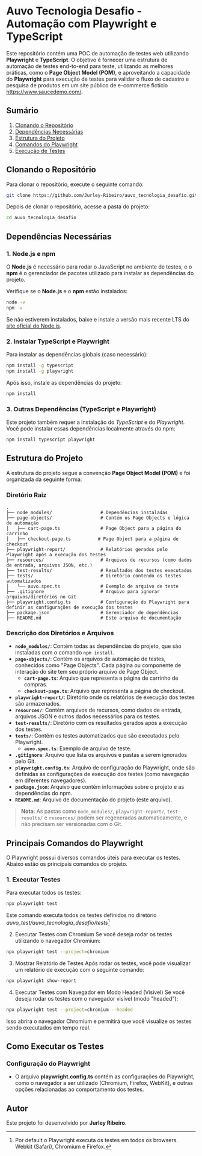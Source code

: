# Auvo Tecnologia Desafio - Automação com Playwright e TypeScript
Este repositório contém uma POC de automação de testes web utilizando **Playwright** e **TypeScript**. O objetivo é fornecer uma estrutura de automação de testes end-to-end para teste, utilizando as melhores práticas, como o **Page Object Model (POM)**, e aproveitando a capacidade do **Playwright** para execução de testes para validar o fluxo de cadastro e pesquisa de produtos em um site público de e-commerce fictício https://www.saucedemo.com/. 

## Sumário

1. [Clonando o Repositório](#clonando-o-repositório)
2. [Dependências Necessárias](#dependências-necessárias)
3. [Estrutura do Projeto](#estrutura-do-projeto)
4. [Comandos do Playwright](#principais-comandos-do-playwright)
5. [Execução de Testes](#como-executar-os-testes)

## Clonando o Repositório
Para clonar o repositório, execute o seguinte comando:

```bash
git clone https://github.com/Jurley-Ribeiro/auvo_tecnologia_desafio.git

```
Depois de clonar o repositório, acesse a pasta do projeto:

```bash
cd auvo_tecnologia_desafio
```

## Dependências Necessárias

### 1. Node.js e npm

O **Node.js** é necessário para rodar o JavaScript no ambiente de testes, e o **npm** é o gerenciador de pacotes utilizado para instalar as dependências do projeto.

Verifique se o **Node.js** e o **npm** estão instalados:

```bash
node -v
npm -v
```
Se não estiverem instalados, baixe e instale a versão mais recente LTS do [site oficial do Node.js](https://nodejs.org).

### 2. Instalar TypeScript e Playwright
Para instalar as dependências globais (caso necessário):
```bash
npm install -g typescript
npm install -g playwright
```
Após isso, instale as dependências do projeto:

```bash
npm install
```
### 3. Outras Dependências (TypeScript e Playwright)
Este projeto também requer a instalação do *TypeScript* e do *Playwright*. Você pode instalar essas dependências localmente através do npm:

```bash
npm install typescript playwright
```

## Estrutura do Projeto

A estrutura do projeto segue a convenção **Page Object Model (POM)** e foi organizada da seguinte forma:

### Diretório Raiz

    .
    ├── node_modules/                  # Dependências instaladas
    ├── page-objects/                  # Contém os Page Objects e lógica de automação
    │   ├── cart-page.ts               # Page Object para a página do carrinho
    │   ├── checkout-page.ts          # Page Object para a página de checkout
    ├── playwright-report/             # Relatórios gerados pelo Playwright após a execução dos testes
    ├── resources/                     # Arquivos de recursos (como dados de entrada, arquivos JSON, etc.)
    ├── test-results/                  # Resultados dos testes executados
    ├── tests/                         # Diretório contendo os testes automatizados
    │   └── auvo.spec.ts               # Exemplo de arquivo de teste
    ├── .gitignore                     # Arquivo para ignorar arquivos/diretórios no Git
    ├── playwright.config.ts           # Configuração do Playwright para definir as configurações de execução dos testes
    ├── package.json                   # Gerenciador de dependências
    ├── README.md                      # Este arquivo de documentação

### Descrição dos Diretórios e Arquivos

- **`node_modules/`**: Contém todas as dependências do projeto, que são instaladas com o comando `npm install`.
- **`page-objects/`**: Contém os arquivos de automação de testes, conhecidos como "Page Objects". Cada página ou componente de interação do site tem seu próprio arquivo de Page Object.
    - **`cart-page.ts`**: Arquivo que representa a página de carrinho de compras.
    - **`checkout-page.ts`**: Arquivo que representa a página de checkout.
- **`playwright-report/`**: Diretório onde os relatórios de execução dos testes são armazenados.
- **`resources/`**: Contém arquivos de recursos, como dados de entrada, arquivos JSON e outros dados necessários para os testes.
- **`test-results/`**: Diretório com os resultados gerados após a execução dos testes.
- **`tests/`**: Contém os testes automatizados que são executados pelo Playwright.
    - **`auvo.spec.ts`**: Exemplo de arquivo de teste.
- **`.gitignore`**: Arquivo que lista os arquivos e pastas a serem ignorados pelo Git.
- **`playwright.config.ts`**: Arquivo de configuração do Playwright, onde são definidas as configurações de execução dos testes (como navegação em diferentes navegadores).
- **`package.json`**: Arquivo que contém informações sobre o projeto e as dependências do npm.
- **`README.md`**: Arquivo de documentação do projeto (este arquivo).

> **Nota**: As pastas como `node_modules/`, `playwright-report/`, `test-results/` e `resources/` podem ser regeneradas automaticamente, e não precisam ser versionadas com o Git.


## Principais Comandos do Playwright

O Playwright possui diversos comandos úteis para executar os testes. Abaixo estão os principais comandos do projeto.

### 1. Executar Testes

Para executar todos os testes:

```bash
npx playwright test
```
Este comando executa todos os testes definidos no diretório *auvo_test/auvo_tecnologia_desafio/tests*[^1]

[^1]:
    Por default o Playwright executa os testes em todos os browsers.
    Webkit (Safari), Chromium e Firefox.

2. Executar Testes com Chromium
Se você deseja rodar os testes utilizando o navegador Chromium:

```bash
npx playwright test --project=chromium
```

3. Mostrar Relatório de Testes
Após rodar os testes, você pode visualizar um relatório de execução com o seguinte comando:

```bash
npx playwright show-report
```

4. Executar Testes com Navegador em Modo Headed (Visível)
Se você deseja rodar os testes com o navegador visível (modo "headed"):

```bash
npx playwright test --project=chromium --headed
```
Isso abrirá o navegador Chromium e permitirá que você visualize os testes sendo executados em tempo real.

## Como Executar os Testes
### Configuração do Playwright
- O arquivo **playwright.config.ts** contém as configurações do Playwright, como o navegador a ser utilizado (Chromium, Firefox, WebKit), e outras opções relacionadas ao comportamento dos testes.


## Autor

Este projeto foi desenvolvido por **Jurley Ribeiro**.
